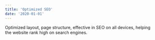 ```yaml
---
title: 'Optimized SEO'
date: '2020-01-01'
---
```


Optimized layout, page structure, effective in SEO on all devices, helping the website rank high on search engines.